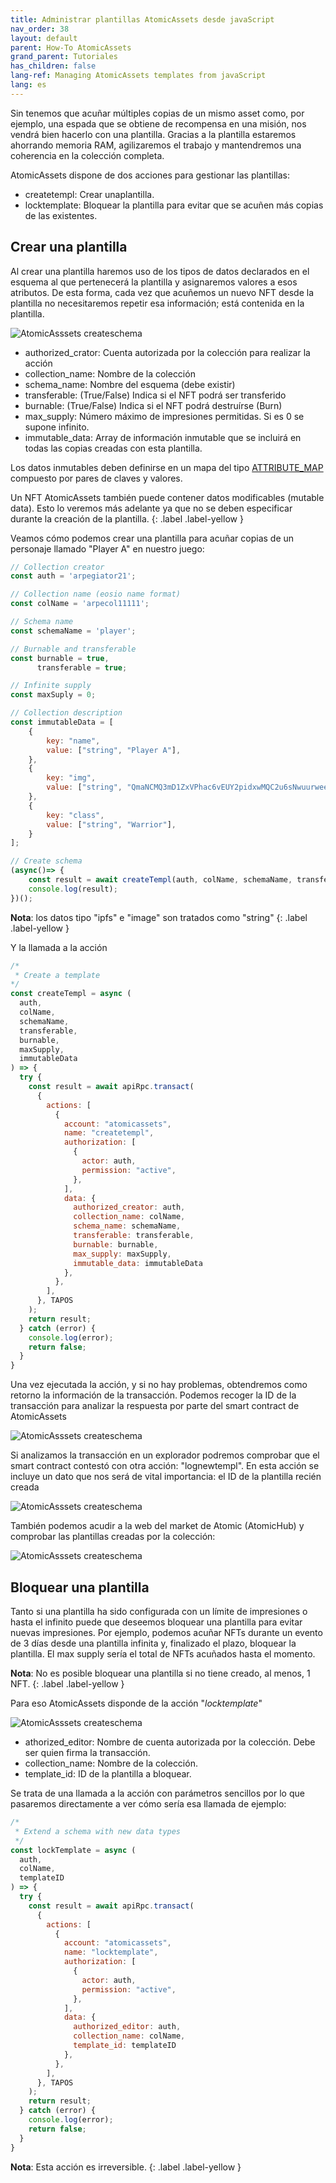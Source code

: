 ```yaml
---
title: Administrar plantillas AtomicAssets desde javaScript
nav_order: 38
layout: default
parent: How-To AtomicAssets
grand_parent: Tutoriales
has_children: false
lang-ref: Managing AtomicAssets templates from javaScript
lang: es
---
```


Sin tenemos que acuñar múltiples copias de un mismo asset como, por ejemplo, una espada que se obtiene de recompensa en una misión, nos vendrá bien hacerlo con una plantilla. Gracias a la plantilla estaremos ahorrando memoria RAM, agilizaremos el trabajo y mantendremos una coherencia en la colección completa.

AtomicAssets dispone de dos acciones para gestionar las plantillas:
- createtempl: Crear unaplantilla.
- locktemplate: Bloquear la plantilla para evitar que se acuñen más copias de las existentes.

## Crear una plantilla

Al crear una plantilla haremos uso de los tipos de datos declarados en el esquema al que pertenecerá la plantilla y asignaremos valores a esos atributos. De esta forma, cada vez que acuñemos un nuevo NFT desde la plantilla no necesitaremos repetir esa información; está contenida en la plantilla.

![AtomicAsssets createschema](/assets/img/tutorials/howto_atomicassets/createtempl_atomicassets.png)

- authorized_crator: Cuenta autorizada por la colección para realizar la acción
- collection_name: Nombre de la colección
- schema_name: Nombre del esquema (debe existir)
- transferable: (True/False) Indica si el NFT podrá ser transferido
- burnable: (True/False) Indica si el NFT podrá destruírse (Burn)
- max_supply: Número máximo de impresiones permitidas. Si es 0 se supone infinito.
- immutable_data: Array de información inmutable que se incluirá en todas las copias creadas con esta plantilla.

Los datos inmutables deben definirse en un mapa del tipo [ATTRIBUTE_MAP](https://github.com/pinknetworkx/atomicassets-contract/wiki/Custom-Types#attribute_map) compuesto por pares de claves y valores.

Un NFT AtomicAssets también puede contener datos modificables (mutable data). Esto lo veremos más adelante ya que no se deben especificar durante la creación de la plantilla.
{: .label .label-yellow }

Veamos cómo podemos crear una plantilla para acuñar copias de un personaje llamado "Player A" en nuestro juego:

```js
// Collection creator
const auth = 'arpegiator21';

// Collection name (eosio name format)
const colName = 'arpecol11111';

// Schema name
const schemaName = 'player';

// Burnable and transferable
const burnable = true,
      transferable = true;

// Infinite supply
const maxSuply = 0;

// Collection description
const immutableData = [
    {
        key: "name",
        value: ["string", "Player A"],
    },
    {
        key: "img",
        value: ["string", "QmaNCMQ3mD1ZxVPhac6vEUY2pidxwMQC2u6sNwuurweeJ5"],
    },
    {
        key: "class",
        value: ["string", "Warrior"],
    }
];

// Create schema
(async()=> {
    const result = await createTempl(auth, colName, schemaName, transferable, burnable, maxSuply, immutableData);
    console.log(result);
})();
``` 
**Nota**: los datos tipo "ipfs" e "image" son tratados como "string"
{: .label .label-yellow }

Y la llamada a la acción
```js
/* 
 * Create a template
*/
const createTempl = async (
  auth,
  colName,
  schemaName,
  transferable,
  burnable,
  maxSupply,
  immutableData
) => {
  try {
    const result = await apiRpc.transact(
      {
        actions: [
          {
            account: "atomicassets",
            name: "createtempl",
            authorization: [
              {
                actor: auth,
                permission: "active",
              },
            ],
            data: {
              authorized_creator: auth,
              collection_name: colName,
              schema_name: schemaName,
              transferable: transferable,
              burnable: burnable,
              max_supply: maxSupply,
              immutable_data: immutableData
            },
          },
        ],
      }, TAPOS
    );
    return result;
  } catch (error) {
    console.log(error);
    return false;
  }
}
```
Una vez ejecutada la acción, y si no hay problemas, obtendremos como retorno la información de la transacción. Podemos recoger la ID de la transacción para analizar la respuesta por parte del smart contract de AtomicAssets

![AtomicAsssets createschema](/assets/img/tutorials/howto_atomicassets/transaction_id.png)

Si analizamos la transacción en un explorador podremos comprobar que el smart contract contestó con otra acción: "lognewtempl". En esta acción se incluye un dato que nos será de vital importancia: el ID de la plantilla recién creada

![AtomicAsssets createschema](/assets/img/tutorials/howto_atomicassets/template_id_traces.png)

También podemos acudir a la web del market de Atomic (AtomicHub) y comprobar las plantillas creadas por la colección:

![AtomicAsssets createschema](/assets/img/tutorials/howto_atomicassets/template_view.png)

## Bloquear una plantilla

Tanto si una plantilla ha sido configurada con un límite de impresiones o hasta el infinito puede que deseemos bloquear una plantilla para evitar nuevas impresiones. Por ejemplo, podemos acuñar NFTs durante un evento de 3 días desde una plantilla infinita y, finalizado el plazo, bloquear la plantilla. El max supply sería el total de NFTs acuñados hasta el momento.

**Nota**: No es posible bloquear una plantilla si no tiene creado, al menos, 1 NFT.
{: .label .label-yellow }

Para eso AtomicAssets disponde de la acción "*locktemplate*"

![AtomicAsssets createschema](/assets/img/tutorials/howto_atomicassets/locktemplate_atomicassets.png)

- athorized_editor: Nombre de cuenta autorizada por la colección. Debe ser quien firma la transacción.
- collection_name: Nombre de la colección.
- template_id: ID de la plantilla a bloquear.

Se trata de una llamada a la acción con parámetros sencillos por lo que pasaremos directamente a ver cómo sería esa llamada de ejemplo:

```js
/* 
 * Extend a schema with new data types
 */
const lockTemplate = async ( 
  auth,
  colName,
  templateID
) => {
  try {
    const result = await apiRpc.transact(
      {
        actions: [
          {
            account: "atomicassets",
            name: "locktemplate",
            authorization: [
              {
                actor: auth,
                permission: "active",
              },
            ],
            data: {
              authorized_editor: auth,
              collection_name: colName,
              template_id: templateID
            },
          },
        ],
      }, TAPOS
    );
    return result;
  } catch (error) {
    console.log(error);
    return false;
  }
}
```

**Nota**: Esta acción es irreversible.
{: .label .label-yellow }
